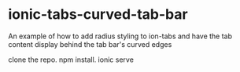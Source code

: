 # ionic-tabs-curved-tab-bar
An example of how to add radius styling to ion-tabs and have the tab content display behind the tab bar's curved edges

clone the repo. npm install. ionic serve
